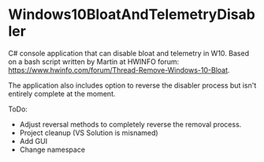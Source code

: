 # Windows10BloatAndTelemetryDisabler
C# console application that can disable bloat and telemetry in W10.  Based on a bash script written by Martin at HWINFO forum: https://www.hwinfo.com/forum/Thread-Remove-Windows-10-Bloat.

The application also includes option to reverse the disabler process but isn't entirely complete at the moment.

ToDo:
- Adjust reversal methods to completely reverse the removal process.
- Project cleanup (VS Solution is misnamed)
- Add GUI
- Change namespace

